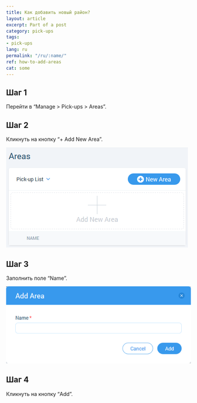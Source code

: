 ```yaml
---
title: Как добавить новый район?
layout: article
excerpt: Part of a post
category: pick-ups
tags:
- pick-ups
lang: ru
permalink: "/ru/:name/"
ref: how-to-add-areas
cat: some
---
```


## **Шаг 1**

Перейти в “Manage > Pick-ups > Areas”.

## **Шаг 2**

Кликнуть на кнопку “+ Add New Area”.

![How_to_add_areas1](/assets/images/how_to_add_areas1.png)

## **Шаг 3**

Заполнить поле “Name”.

![How_to_add_areas2](/assets/images/how_to_add_areas2.png)

## **Шаг 4** 

Кликнуть на кнопку “Add”.
